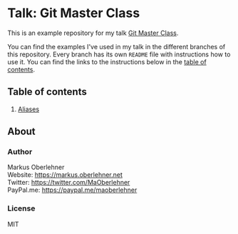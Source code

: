 # Talk: Git Master Class

This is an example repository for my talk [Git Master Class](https://docs.google.com/presentation/d/1b0AhjrXc5CkR2ktOAkJChgn92szGklfHj3Mc4MsckU8).

You can find the examples I've used in my talk in the different branches of this repository. Every branch has its own `README` file with instructions how to use it. You can find the links to the instructions below in the [table of contents](#table-of-contents).

## Table of contents

1. [Aliases](https://github.com/maoberlehner/talk-git-master-class/tree/aliases)

## About

### Author

Markus Oberlehner  
Website: https://markus.oberlehner.net  
Twitter: https://twitter.com/MaOberlehner  
PayPal.me: https://paypal.me/maoberlehner

### License

MIT
